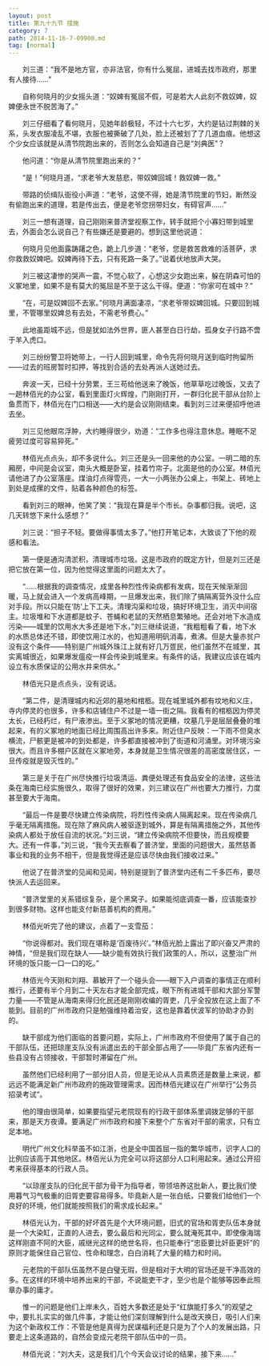 ```yaml
---
layout: post
title: 第九十九节 措施
category: 7
path: 2014-11-16-7-09900.md
tag: [normal]
---
```



　　刘三道：“我不是地方官，亦非法官，你有什么冤屈，进城去找市政府，那里有人接待……”

　　自称何晓月的少女摇头道：“奴婢有冤屈不假，可是若大人此刻不救奴婢，奴婢便永世不脱苦海了。”

　　刘三仔细看了看何晓月，见她年龄极轻，不过十六七岁，大约是钻过荆棘的关系，头发衣服凌乱不堪，衣服也被撕破了几处，脸上还被划了了几道血痕。他想这个少女应该就是从清节院跑出来的，否则怎么会知道自己是“刘典医”？

　　他问道：“你是从清节院里跑出来的？”

　　“是！”何晓月道，“求老爷大发慈悲，带奴婢回城！救奴婢一救。”

　　带路的侦缉队衙役小声道：“老爷，这使不得，她是清节院里的节妇，断然没有偷跑出来的道理，若是传出去，便是老爷您拐带妇女，有碍官声……”

　　刘三一想有道理，自己刚刚来普济堂视察工作，转手就把个小寡妇带到城里去，外面会怎么说自己？有些嫌还是要避的。想到这里他说道：

　　何晓月见他面露踌躇之色，跪上几步道：“老爷，您是救苦救难的活菩萨，求你救救奴婢吧。奴婢再待下去，只有死路一条了。”说着伏地放声大哭。

　　刘三被这凄惨的哭声一震，不觉心软了，心想这少女跑出来，躲在阴森可怕的义冢地里，如果不是有莫大的冤屈是不至于这么干得。便道：“你家可在城中？”

　　“在，可是奴婢回不去家。”何晓月满面凄凉，“求老爷带奴婢回城。只要回到城里，不管哪里奴婢总有去处，不需老爷费心。”

　　此地虽距城不远，但是犹如法外世界，匪人甚至白日行劫，孤身女子行路不啻于羊入虎口。

　　刘三纷纷警卫将她带上，一行人回到城里，命令先将何晓月送到临时拘留所——过去的班房暂时扣押，等找到合适的去处再派人送她过去。

　　奔波一天，已经十分劳累，王三苟给他送来了晚饭，他草草吃过晚饭，又去了一趟林佰光的办公室，看到里面灯火辉煌，门刚刚打开，一群归化民干部从台阶上鱼贯而下，林佰光在门口相送——大约是会议刚刚结束。看到刘三过来便招呼他进去坐。

　　刘三见他眼帘浮肿，大约睡得很少，劝道：“工作多也得注意休息。睡眠不足疲劳过度可容易猝死。”

　　林佰光点点头，却不多说什么。刘三还是头一回来他的办公室。一明二暗的东厢房，中间是会议室，南头大概是卧室，挂着竹帘子。北面是他的办公室。林佰光请他进了办公室落座。煤油灯点得雪亮，一大一小两张办公桌上，书架上、砖地上到处是成摞的文件，贴着各种颜色的标签。

　　看到刘三的眼神，他笑了笑：“我现在算是半个市长。杂事都归我。说吧，这几天转悠下来什么感想？”

　　刘三说：“担子不轻。要做得事情太多了。”他打开笔记本，大致谈了下他的观感和看法。

　　第一便是通沟清淤积，清理城市垃圾。这是市政府的既定方针，但是刘三还是把它放在第一位，因为他觉得这里面的问题太大了。

　　“……根据我的调查情况，成里各种烈性传染病都有发病，现在天候渐渐回暖，马上就会进入一个发病高峰期，一旦爆发出来，我们除了搞隔离营外没什么应对手段。所以只能在‘防’上下工夫。清理沟渠和垃圾，搞好环境卫生，消灭中间宿主。垃圾堆和下水道都是蚊子、苍蝇和老鼠的天然栖息繁殖地。还会对地下水造成污染——城里的饮用水大多还是地下水，”刘三继续说道，“我粗粗看了看，地下水的水质总体还不错，即使饮用江水的，也知道用明矾消毒，煮沸。但是大量赤贫户没有这个条件——特别是广州城外珠江上就有好几万疍民，他们虽然不在城里，其实离城很近，如果爆发瘟疫一样会传染到城里来。有条件的话，我建议应该在城内设立有水质保证的公用水井来供水。”

　　林佰光只是点点头，没有说话。

　　“第二件，是清理城内和近郊的墓地和棺柩。现在城里城外都有坟地和义庄，寺内停灵的也很多，许多和店铺住户不过是一墙一街之隔。我看有的棺柩因为停灵太长，已经朽烂，有尸液渗出。至于义冢地的情况更糟，坟墓几乎是层层叠叠的堆起来，有的义冢地的地面已经比周围高出许多来。附近住户反映：一下雨不但臭水横流，尸骸更是被冲的到处都是，许多都直接被冲到了街道和河涌里。对环境污染很大。而且许多棚户区就在义冢地旁，本身就是卫生情况很差的高密度居住区，一旦传疫就是毁灭性的。”

　　第三是关于在广州尽快推行垃圾清运、粪便处理还有食品安全的法律，这些法条在海南已经实施很久，取得了很好的效果，刘三建议在广州也要大力推行，力度甚至要大于海南。

　　“最后一件是要尽快建立传染病院，将烈性传染病人隔离起来。现在传染病几乎毫无隔离措施。现在除了麻风病人被驱逐到城外，算是有隔离措施之外，其他传染病人都处于放任自流的状况。”刘三说，“建立传染病院不但要快，而且规模要大。还有一件事，”刘三说，“我今天去察看了普济堂，里面的问题很大，虽然慈善事业和我的业务不相干，但是我觉得还是应该尽快由我们接收过来。”

　　他说了在普济堂的见闻和见闻，特别是提到了普济堂内还有二千多匹布，要尽快派人去运回来。

　　“普济堂里的关系错综复杂，是个黑窝子。如果能彻底调查一番，应该能查抄到很多财物。这样也能支付新慈善机构的费用。”

　　林佰光听完了他的建议，点着了一支雪茄：

　　“你说得都对。我们现在堪称是‘百废待兴’。”林佰光脸上露出了即兴奋又严肃的神情，“但是我们现在缺人——缺少能有效执行我们政策的人，所以，这整治广州环境的饭只能一口一口的吃。”

　　林佰光今天刚和刘翔、慕敏开了一个碰头会——眼下入户调查的事情正在顺利推行，还要有半个月到二十天左右才能全部完成，眼下所有进城干部和大部分军警力量——不管是从海南来得归化民还是刚刚收编的胥吏，几乎全投放在这上面了不能到。目前的广州市政府只是勉强维持着治安，这也是靠着伏波军的协助才办到的。

　　缺干部成为他们面临的首要问题，实际上，广州市政府不但使用了属于自己的干部队伍，还把琼崖支队没有派遣出去的干部全部占用了——毕竟广东省内还有一些县没有占领接收，干部暂时滞留在广州。

　　虽然他们已经利用了一部分旧人员，但是无论从人员素质还是数量上来说，都远远不能满足新广州市政府的施政管理需求。因而林佰光建议在广州举行“公务员招录考试”。

　　他的理由很简单，如果要指望元老院现有的行政干部体系里调拨足够的干部来，那是天方夜谭。要满足广州市政府和接下来整个广东省对干部的需求，只有立足本地。

　　明代广州文化科举虽不如江浙，也是全中国首屈一指的繁华城市，识字人口的比例应该高于其他地区。林佰光认为完全可以将这部分人口利用起来。通过公开招考来获得基本的行政人员。

　　“以琼崖支队的归化民干部为骨干为指导者，带领培养这批新人，要比我们使用暮气习气极重的旧胥吏要容易得多。毕竟新人是一张白纸，只要我们给他们一个良好的环境，他们就能按照我们的需求成长起来。”

　　林佰光认为，干部的好坏首先是个大环境问题，旧式的官场和胥吏队伍本身就是一个大染缸，正直的人进去，要么最后和光同尘，要么就淹死其中。即使像海瑞这样刚直不阿的大臣，戚继光这样的绝世名将，也只能奉行“忠臣要比奸臣更奸”的原则才能保住自己官位、性命和理念，白白消耗了大量的精力和时间。

　　元老院的干部队伍虽然不是白璧无瑕，但是相对于大明的官场还是干净高效的多。在这样的环境中培养出来的干部，不说能吏干才，至少也是个能够等因奉此照章办事的庸才。

　　惟一的问题是他们上岸未久，百姓大多数还是处于“红旗能打多久”的观望之中，要扎扎实实的做几件事，才能让他们深刻理解到什么是改天换日，吸引人们来为这个新政权工作：不管是他是真得为民谋福利还是只是为了个人的发展出路，只要走上这条道路的，自然会变成元老院干部队伍中的一员。

　　林佰光说：“刘大夫，这是我们几个今天会议讨论的结果，接下来……”
